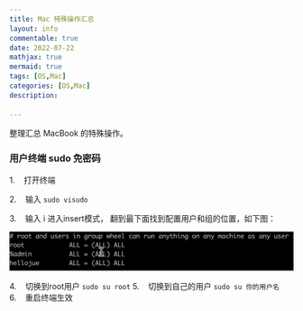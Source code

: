 ```yaml
---
title: Mac 特殊操作汇总
layout: info
commentable: true
date: 2022-07-22
mathjax: true
mermaid: true
tags: [OS,Mac]
categories: [OS,Mac]
description:

---
```


整理汇总 MacBook 的特殊操作。

<!--more-->

### 用户终端 sudo 免密码

1.    打开终端

2.    输入 `sudo visudo`

3.    输入 i 进入insert模式， 翻到最下面找到配置用户和组的位置，如下图：

![](assets/2022-07-23-18-25-37-image.png)

4.    切换到root用户 `sudo su root`
5.    切换到自己的用户 `sudo su 你的用户名`
6.    重启终端生效

### 

